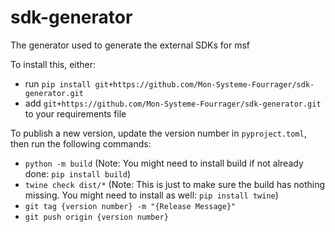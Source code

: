 # sdk-generator
The generator used to generate the external SDKs for msf

To install this, either: 
- run `pip install git+https://github.com/Mon-Systeme-Fourrager/sdk-generator.git` 
- add `git+https://github.com/Mon-Systeme-Fourrager/sdk-generator.git` to your requirements file

To publish a new version, update the version number in `pyproject.toml`, then run the following commands:
- `python -m build`   (Note: You might need to install build if not already done: `pip install build`)
- `twine check dist/*`    (Note: This is just to make sure the build has nothing missing. You might need to install as well: `pip install twine`)
- `git tag {version number} -m "{Release Message}"`
- `git push origin {version number}`
